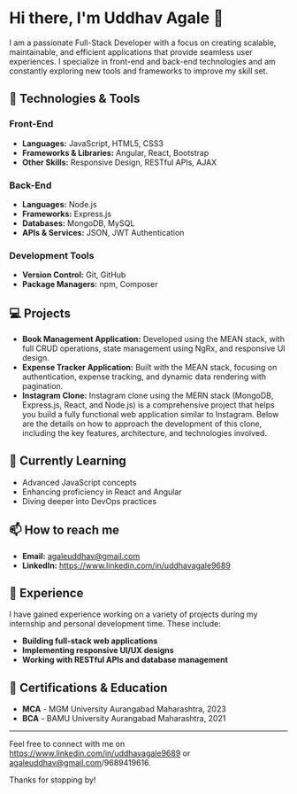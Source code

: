 # Hi there, I'm Uddhav Agale 👋

I am a passionate Full-Stack Developer with a focus on creating scalable, maintainable, and efficient applications that provide seamless user experiences. I specialize in front-end and back-end technologies and am constantly exploring new tools and frameworks to improve my skill set.

## 🔧 Technologies & Tools

### Front-End
- **Languages:**  JavaScript, HTML5, CSS3
- **Frameworks & Libraries:** Angular, React, Bootstrap
- **Other Skills:** Responsive Design, RESTful APIs, AJAX

### Back-End
- **Languages:** Node.js
- **Frameworks:** Express.js
- **Databases:** MongoDB, MySQL
- **APIs & Services:** JSON, JWT Authentication

### Development Tools
- **Version Control:** Git, GitHub
- **Package Managers:** npm, Composer

## 💻 Projects

- **Book Management Application:** Developed using the MEAN stack, with full CRUD operations, state management using NgRx, and responsive UI design.
- **Expense Tracker Application:** Built with the MEAN stack, focusing on authentication, expense tracking, and dynamic data rendering with pagination.
- **Instagram Clone:** Instagram clone using the MERN stack (MongoDB, Express.js, React, and Node.js) is a comprehensive project that helps you build a fully functional web application similar to Instagram. Below are the details on how to approach the development of this clone, including the key features, architecture, and technologies involved.

## 🌱 Currently Learning
- Advanced JavaScript concepts
- Enhancing proficiency in React and Angular
- Diving deeper into DevOps practices

## 📫 How to reach me
- **Email:** agaleuddhav@gmail.com
- **LinkedIn:** https://www.linkedin.com/in/uddhavagale9689


## 💼 Experience

I have gained experience working on a variety of projects during my internship and personal development time. These include:

- **Building full-stack web applications**
- **Implementing responsive UI/UX designs**
- **Working with RESTful APIs and database management**

## 📄 Certifications & Education

- **MCA** - MGM University Aurangabad Maharashtra, 2023
- **BCA** - BAMU University Aurangabad Maharashtra, 2021


---

Feel free to connect with me on  https://www.linkedin.com/in/uddhavagale9689 or agaleuddhav@gmail.com/9689419616.

Thanks for stopping by!

